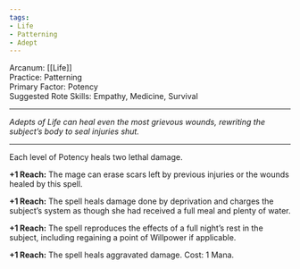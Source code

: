 ```yaml
---
tags:
- Life
- Patterning
- Adept
---
```


Arcanum: [[Life]]\
Practice: Patterning\
Primary Factor: Potency\
Suggested Rote Skills: Empathy, Medicine, Survival

---

_Adepts of Life can heal even the most grievous wounds, rewriting the subject’s body to seal injuries shut._

---

Each level of Potency heals two lethal damage.

**+1 Reach:** The mage can erase scars left by previous injuries or the wounds healed by this spell.

**+1 Reach:** The spell heals damage done by deprivation and charges the subject’s system as though she had received a full meal and plenty of water.

**+1 Reach:** The spell reproduces the effects of a full night’s rest in the subject, including regaining a point of Willpower if applicable.

**+1 Reach:** The spell heals aggravated damage. Cost: 1 Mana.